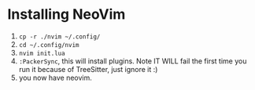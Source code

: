 # Installing NeoVim
1. `cp -r ./nvim ~/.config/`
2. `cd ~/.config/nvim`
3. `nvim init.lua`
4. `:PackerSync`, this will install plugins. Note IT WILL fail the first time you run it because of TreeSitter,
just ignore it :)
5. you now have neovim.


